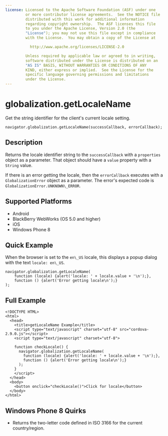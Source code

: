 ```yaml
---
license: Licensed to the Apache Software Foundation (ASF) under one
         or more contributor license agreements.  See the NOTICE file
         distributed with this work for additional information
         regarding copyright ownership.  The ASF licenses this file
         to you under the Apache License, Version 2.0 (the
         "License"); you may not use this file except in compliance
         with the License.  You may obtain a copy of the License at

           http://www.apache.org/licenses/LICENSE-2.0

         Unless required by applicable law or agreed to in writing,
         software distributed under the License is distributed on an
         "AS IS" BASIS, WITHOUT WARRANTIES OR CONDITIONS OF ANY
         KIND, either express or implied.  See the License for the
         specific language governing permissions and limitations
         under the License.
---
```


globalization.getLocaleName
===========

Get the string identifier for the client's current locale setting.

    navigator.globalization.getLocaleName(successCallback, errorCallback);


Description
-----------

Returns the locale identifier string to the `successCallback` with a
`properties` object as a parameter. That object should have a `value`
property with a `String` value.

If there is an error getting the locale, then the `errorCallback`
executes with a `GlobalizationError` object as a parameter. The
error's expected code is `GlobalizationError.UNKNOWN\_ERROR`.

Supported Platforms
-------------------

- Android
- BlackBerry WebWorks (OS 5.0 and higher)
- iOS
- Windows Phone 8

Quick Example
-------------

When the browser is set to the `en\_US` locale, this displays a popup
dialog with the text `locale: en\_US`.

    navigator.globalization.getLocaleName(
        function (locale) {alert('locale: ' + locale.value + '\n');},
        function () {alert('Error getting locale\n');}
    );

Full Example
------------

    <!DOCTYPE HTML>
    <html>
      <head>
        <title>getLocaleName Example</title>
        <script type="text/javascript" charset="utf-8" src="cordova-2.9.0.js"></script>
        <script type="text/javascript" charset="utf-8">

        function checkLocale() {
          navigator.globalization.getLocaleName(
            function (locale) {alert('locale: ' + locale.value + '\n');},
            function () {alert('Error getting locale\n');}
          );
        }
        </script>
      </head>
      <body>
        <button onclick="checkLocale()">Click for locale</button>
      </body>
    </html>

Windows Phone 8 Quirks
---------------------
- Returns the two-letter code defined in ISO 3166 for the current country/region.
